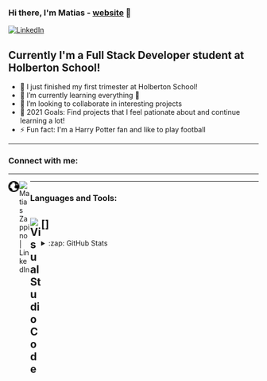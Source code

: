 ### Hi there, I'm Matias - [website] 👋

[![LinkedIn](https://img.shields.io/static/v1?label=LinkedIn&style=for-the-badge&logo=linkedin&message=Connect&color=0077B5)](https://www.linkedin.com/in/matiaszappino/)

## Currently I'm a Full Stack Developer student at Holberton School!

- 🔭 I just finished my first trimester at Holberton School!
- 🌱 I’m currently learning everything 🤣
- 👯 I’m looking to collaborate in interesting projects
- 🥅 2021 Goals: Find projects that I feel pationate about and continue learning a lot!
- ⚡ Fun fact: I'm a Harry Potter fan and like to play football

---

### Connect with me:

---

[<img align="left" alt="codeSTACKr.com" width="22px" src="https://raw.githubusercontent.com/iconic/open-iconic/master/svg/globe.svg" />][website]

[<img align="left" alt="Matias Zappino | LinkedIn" width="22px" src="https://cdn.jsdelivr.net/npm/simple-icons@v3/icons/linkedin.svg" />][linkedin]


---

### Languages and Tools:

[<img align="left" alt="Visual Studio Code" width="22px" src="https://simpleicons.org/icons/visualstudiocode.svg"/>]
---

<details>
  <summary>:zap: GitHub Stats</summary>

  <img align="left" alt="Matias Zappino's GitHub Stats" src="https://github-readme-stats.codestackr.vercel.app/api?username=matiaszappino&show_icons=true&hide_border=true" />

</details>

[website]: https://matiaszappino.com
[linkedin]: https://www.linkedin.com/in/matiaszappino/
